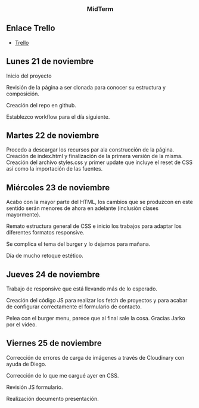 <h3 align="center"> MidTerm </h3>

## Enlace Trello

- [Trello](https://trello.com/b/5eryQGbT/midterm-project)

## Lunes 21 de noviembre

Inicio del proyecto

Revisión de la página a ser clonada para conocer su estructura y composición.

Creación del repo en github.

Establezco workflow para el día siguiente.

## Martes 22 de noviembre

Procedo a descargar los recursos par ala construcción de la página.
Creación de index.html y finalización de la primera versión de la misma.
Creación del archivo styles.css y primer update que incluye el reset de CSS así como la importación de las fuentes.

## Miércoles 23 de noviembre

Acabo con la mayor parte del HTML, los cambios que se produzcon en este sentido serán menores de ahora en adelante (inclusión clases mayormente).

Remato estructura general de CSS e inicio los trabajos para adaptar los diferentes formatos responsive.

Se complica el tema del burger y lo dejamos para mañana.

Día de mucho retoque estético.

## Jueves 24 de noviembre

Trabajo de responsive que está llevando más de lo esperado.

Creación del código JS para realizar los fetch de proyectos y para acabar de configurar correctamente el formulario de contacto.

Pelea con el burger menu, parece que al final sale la cosa. Gracias Jarko por el video.

## Viernes 25 de noviembre

Corrección de errores de carga de imágenes a través de Cloudinary con ayuda de Diego.

Corrección de lo que me cargué ayer en CSS.

Revisión JS formulario.

Realización documento presentación.
